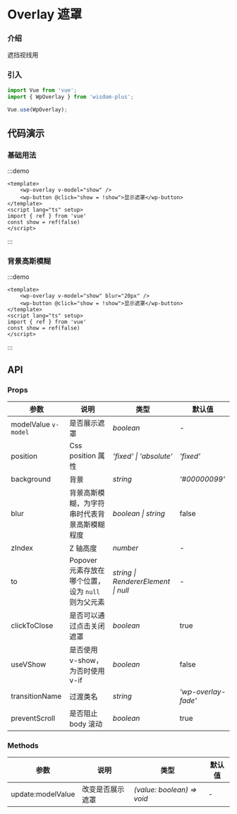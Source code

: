 # Overlay 遮罩

### 介绍

遮挡视线用

### 引入

```js
import Vue from 'vue';
import { WpOverlay } from 'wisdom-plus';

Vue.use(WpOverlay);
```

## 代码演示

### 基础用法

:::demo
```vue
<template>
    <wp-overlay v-model="show" />
    <wp-button @click="show = !show">显示遮罩</wp-button>
</template>
<script lang="ts" setup>
import { ref } from 'vue'
const show = ref(false)
</script>
```
:::

### 背景高斯模糊

:::demo
```vue
<template>
    <wp-overlay v-model="show" blur="20px" />
    <wp-button @click="show = !show">显示遮罩</wp-button>
</template>
<script lang="ts" setup>
import { ref } from 'vue'
const show = ref(false)
</script>
```
:::

## API

### Props

| 参数      | 说明           | 类型                                                                | 默认值 |
| --------- | -------------- | ------------------------------------------------------------------- | ------ |
| modelValue `v-model`      | 是否展示遮罩       | _boolean_          | -     |
| position     | Css position 属性   | _'fixed' \| 'absolute'_           | _'fixed'_      |
| background   | 背景 | _string_ | _'#00000099'_      |
| blur  | 背景高斯模糊，为字符串时代表背景高斯模糊程度       | _boolean \| string_                                                           | false  |
| zIndex      | Z 轴高度       | _number_                                                           | -   |
| to | Popover 元素存放在哪个位置，设为 `null` 则为父元素       | _string \| RendererElement \| null_                                                    | -     |
| clickToClose | 是否可以通过点击关闭遮罩 | _boolean_ | true |
| useVShow | 是否使用 v-show，为否时使用 v-if | _boolean_ | false |
| transitionName | 过渡类名 | _string_ | _'wp-overlay-fade'_ |
| preventScroll | 是否阻止 body 滚动 | _boolean_ | true |

### Methods

| 参数      | 说明           | 类型                                                                | 默认值 |
| --------- | -------------- | ------------------------------------------------------------------- | ------ |
| update:modelValue      | 改变是否展示遮罩       | _(value: boolean) => void_          | -     |